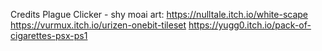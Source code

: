 Credits
Plague Clicker - shy moai
art: https://nulltale.itch.io/white-scape
https://vurmux.itch.io/urizen-onebit-tileset
https://yugg0.itch.io/pack-of-cigarettes-psx-ps1
